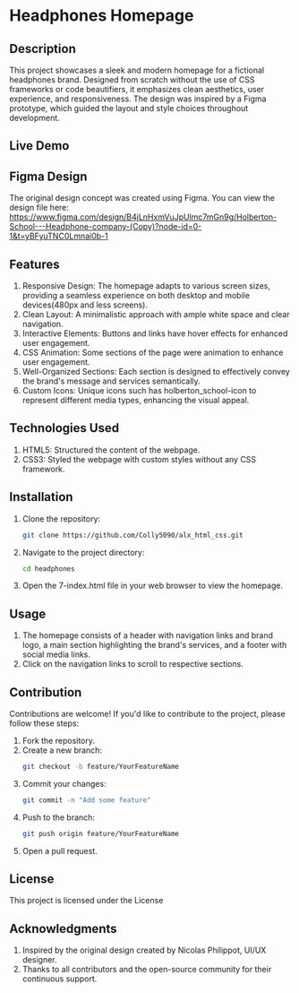 # Headphones Homepage

## Description

This project showcases a sleek and modern homepage for a fictional headphones brand. Designed from scratch without the use of CSS frameworks or code beautifiers, it emphasizes clean aesthetics, user experience, and responsiveness. The design was inspired by a Figma prototype, which guided the layout and style choices throughout development.

## Live Demo

## Figma Design

The original design concept was created using Figma. You can view the design file here: https://www.figma.com/design/B4jLnHxmVuJpUlmc7mGn9g/Holberton-School---Headphone-company-(Copy)?node-id=0-1&t=yBFyuTNC0Lmnai0b-1

## Features

1. Responsive Design: The homepage adapts to various screen sizes, providing a seamless experience on both desktop and mobile devices(480px and less screens).
2. Clean Layout: A minimalistic approach with ample white space and clear navigation.
3. Interactive Elements: Buttons and links have hover effects for enhanced user engagement.
4. CSS Animation: Some sections of the page were animation to enhance user engagement.
5. Well-Organized Sections: Each section is designed to effectively convey the brand's message and services semantically.
6. Custom Icons: Unique icons such has holberton_school-icon to represent different media types, enhancing the visual appeal.

## Technologies Used

1. HTML5: Structured the content of the webpage.
2. CSS3: Styled the webpage with custom styles without any CSS framework.

## Installation

1. Clone the repository:
   ```bash
   git clone https://github.com/Colly5090/alx_html_css.git
   ```
2. Navigate to the project directory:
   ```bash
   cd headphones
   ```
3. Open the 7-index.html file in your web browser to view the homepage.

## Usage

1. The homepage consists of a header with navigation links and brand logo, a main section highlighting the brand's services, and a footer with social media links.
2. Click on the navigation links to scroll to respective sections.

## Contribution

Contributions are welcome! If you'd like to contribute to the project, please follow these steps:

1. Fork the repository.
2. Create a new branch:
   ```bash
   git checkout -b feature/YourFeatureName
   ```
3. Commit your changes:
   ```bash
   git commit -m "Add some feature"
   ```
4. Push to the branch:
   ```bash
   git push origin feature/YourFeatureName
   ```
5. Open a pull request.

## License

This project is licensed under the License

## Acknowledgments

1. Inspired by the original design created by Nicolas Philippot, UI/UX designer.
2. Thanks to all contributors and the open-source community for their continuous support.
